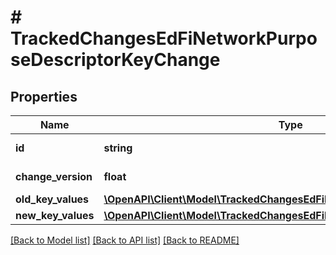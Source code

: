 # # TrackedChangesEdFiNetworkPurposeDescriptorKeyChange

## Properties

Name | Type | Description | Notes
------------ | ------------- | ------------- | -------------
**id** | **string** | Resource identifier | [optional]
**change_version** | **float** | Change version | [optional]
**old_key_values** | [**\OpenAPI\Client\Model\TrackedChangesEdFiNetworkPurposeDescriptorKey**](TrackedChangesEdFiNetworkPurposeDescriptorKey.md) |  | [optional]
**new_key_values** | [**\OpenAPI\Client\Model\TrackedChangesEdFiNetworkPurposeDescriptorKey**](TrackedChangesEdFiNetworkPurposeDescriptorKey.md) |  | [optional]

[[Back to Model list]](../../README.md#models) [[Back to API list]](../../README.md#endpoints) [[Back to README]](../../README.md)
